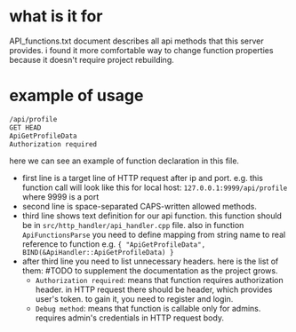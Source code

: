 # what is it for
API_functions.txt document describes all api methods that this server provides. i found it more comfortable way to change function properties because it doesn't require project rebuilding.

# example of usage
```txt
/api/profile
GET HEAD
ApiGetProfileData
Authorization required
```

here we can see an example of function declaration in this file. 
* first line is a target line of HTTP request after ip and port. e.g. this function call will look like this for local host: `127.0.0.1:9999/api/profile`  where 9999 is a port
* second line is space-separated CAPS-written allowed methods. 
* third line shows text definition for our api function. this function should be in `src/http_handler/api_handler.cpp` file. also in function `ApiFunctionsParse` you need to define mapping from string name to real reference to function e.g. `{ "ApiGetProfileData", BIND(&ApiHandler::ApiGetProfileData) }`
* after third line you need to list unnecessary headers. here is the list of them: #TODO to supplement the documentation as the project grows. 
	- `Authorization required`: means that function requires authorization header. in HTTP request there should be header, which provides user's token. to gain it, you need to register and login.
	- `Debug method`: means that function is callable only for admins. requires admin's credentials in HTTP request body.